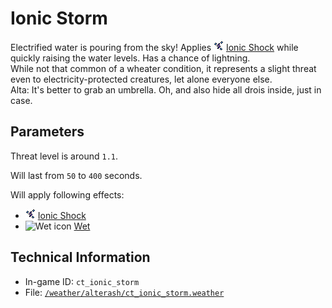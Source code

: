 # Ionic Storm

Electrified water is pouring from the sky! Applies <img src="https://raw.githubusercontent.com/Ceterai/Enternia/main/stats/effects/ct_ionic_shock.png" alt="Ionic Shock icon" loading="lazy" height="16px" width="auto" /> [Ionic Shock](https://ceterai.github.io/MyEnternia/Wiki/IonicShock) while quickly raising the water levels. Has a chance of lightning.  
While not that common of a wheater condition, it represents a slight threat even to electricity-protected creatures, let alone everyone else.  
Alta: It's better to grab an umbrella. Oh, and also hide all drois inside, just in case.

## Parameters

Threat level is around `1.1`.

Will last from `50` to `400` seconds.

Will apply following effects:

- <img src="https://raw.githubusercontent.com/Ceterai/Enternia/main/stats/effects/ct_ionic_shock.png" alt="Ionic Shock icon" loading="lazy" height="16px" width="auto" /> [Ionic Shock](https://ceterai.github.io/MyEnternia/Wiki/IonicShock)
- <img src="https://starbounder.org/mediawiki/images/4/48/Status_Wet.png" alt="Wet icon" loading="lazy" height="16px" width="16px" /> [Wet](https://starbounder.org/Wet)

## Technical Information

- In-game ID: `ct_ionic_storm`
- File: [`/weather/alterash/ct_ionic_storm.weather`](https://github.com/Ceterai/Enternia/blob/main/weather/alterash/ct_ionic_storm.weather)
